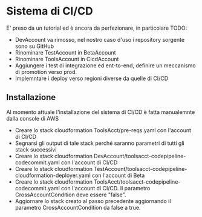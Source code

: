# Sistema di CI/CD

E' preso da un tutorial ed è ancora da perfezionare, in particolare
TODO: 
 - DevAccount va rimosso, nel nostro caso d'uso i repository sorgente sono su GitHub
 - Rinominare TestAccount in BetaAccount
 - Rinominare ToolsAccount in CicdAccount
 - Aggiungere i test di integrazione ed ent-to-end, definire un meccanismo di promotion verso prod.
 - Implemntare i deploy verso regioni diverse da quelle di CI/CD
 
## Installazione
Al momento attuale l'installazione del sistema di CI/CD è fatta manualemnte dalla console di AWS
- Creare lo stack cloudformation ToolsAcct/pre-reqs.yaml con l'account di CI/CD
- Segnarsi gli output di tale stack perché saranno parametri di tutti gli stack successivi
- Creare lo stack cloudformation DevAccount/toolsacct-codepipeline-codecommit.yaml con l'account di CI/CD
- Creare lo stack cloudformation TestAccount/toolsacct-codepipeline-cloudformation-deployer.yaml con l'account di Beta
- Creare lo stack cloudformation ToolsAcct/toolsacct-codepipeline-codecommit.yaml con l'account di CI/CD. Il parametro CrossAccountCondition deve essere "false".
- Aggiornare lo stack creato al passo precedente aggiornando il parametro CrossAccountCondition da false a true.

